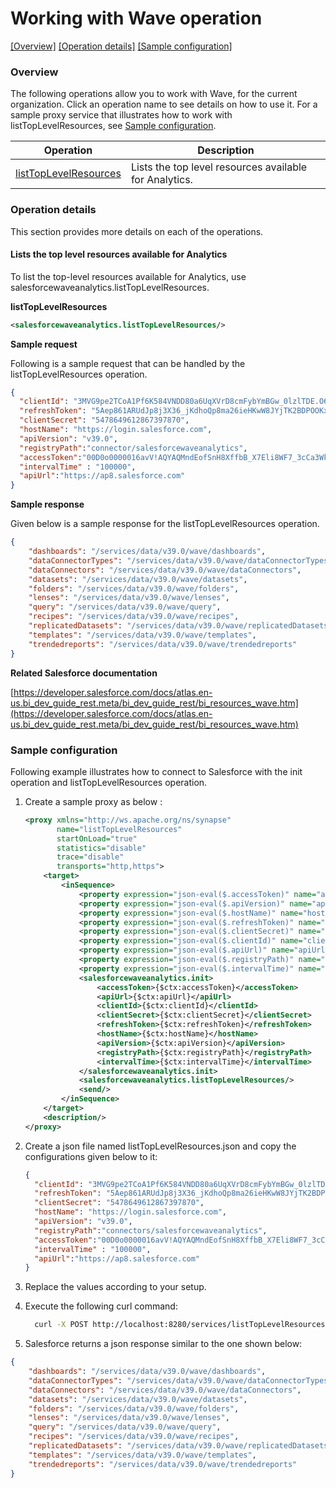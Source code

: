 # Working with Wave operation

[[Overview]](#overview)  [[Operation details]](#operation-details)  [[Sample configuration]](#sample-configuration)

### Overview 

The following operations allow you to work with Wave, for the current organization. Click an operation name to see details on how to use it.
For a sample proxy service that illustrates how to work with listTopLevelResources, see [Sample configuration](#sample-configuration).

| Operation        | Description |
| ------------- |-------------|
| [listTopLevelResources](#lists-the-top-level-resources-available-for-Analytics)    | Lists the top level resources available for Analytics. |

### Operation details

This section provides more details on each of the operations.

#### Lists the top level resources available for Analytics
To list the top-level resources available for Analytics, use salesforcewaveanalytics.listTopLevelResources.

**listTopLevelResources**
```xml
<salesforcewaveanalytics.listTopLevelResources/>
```

**Sample request**

Following is a sample request that can be handled by the listTopLevelResources operation.

```json
{
  "clientId": "3MVG9pe2TCoA1Pf6K584VNDD80a6UqXVrD8cmFybYmBGw_0lzlTDE.O6.jp8U4Dnlw6WKH62Rwp7DAHjnd7sl",
  "refreshToken": "5Aep861ARUdJp8j3X36_jKdhoQp8ma26ieHKwW8JYjTK2BDPOOKxsV_3lDwKwTzBz2pGXcuHtmd.D7ZISnDg_AD",
  "clientSecret": "5478649612867397870",
  "hostName": "https://login.salesforce.com",
  "apiVersion": "v39.0",
  "registryPath":"connector/salesforcewaveanalytics",
  "accessToken":"00D0o0000016avV!AQYAQMndEofSnH8XffbB_X7Eli8WF7_3cCa3WkP1tv8tp5iy2CFQIpgbK9FKdttS9._VbyZqM0p8vUNDf3.eu1yEanJd2j6o",
  "intervalTime" : "100000",
  "apiUrl":"https://ap8.salesforce.com"
}
```
**Sample response**

Given below is a sample response for the listTopLevelResources operation.

```json
{
    "dashboards": "/services/data/v39.0/wave/dashboards",
    "dataConnectorTypes": "/services/data/v39.0/wave/dataConnectorTypes",
    "dataConnectors": "/services/data/v39.0/wave/dataConnectors",
    "datasets": "/services/data/v39.0/wave/datasets",
    "folders": "/services/data/v39.0/wave/folders",
    "lenses": "/services/data/v39.0/wave/lenses",
    "query": "/services/data/v39.0/wave/query",
    "recipes": "/services/data/v39.0/wave/recipes",
    "replicatedDatasets": "/services/data/v39.0/wave/replicatedDatasets",
    "templates": "/services/data/v39.0/wave/templates",
    "trendedreports": "/services/data/v39.0/wave/trendedreports"
}
```

**Related Salesforce documentation**

[https://developer.salesforce.com/docs/atlas.en-us.bi_dev_guide_rest.meta/bi_dev_guide_rest/bi_resources_wave.htm](https://developer.salesforce.com/docs/atlas.en-us.bi_dev_guide_rest.meta/bi_dev_guide_rest/bi_resources_wave.htm)


### Sample configuration

Following example illustrates how to connect to Salesforce with the init operation and listTopLevelResources operation.

1. Create a sample proxy as below :
    
    ```xml
    <proxy xmlns="http://ws.apache.org/ns/synapse"
           name="listTopLevelResources"
           startOnLoad="true"
           statistics="disable"
           trace="disable"
           transports="http,https">
        <target>
            <inSequence>
                <property expression="json-eval($.accessToken)" name="accessToken"/>
                <property expression="json-eval($.apiVersion)" name="apiVersion"/>
                <property expression="json-eval($.hostName)" name="hostName"/>
                <property expression="json-eval($.refreshToken)" name="refreshToken"/>
                <property expression="json-eval($.clientSecret)" name="clientSecret"/>
                <property expression="json-eval($.clientId)" name="clientId"/>
                <property expression="json-eval($.apiUrl)" name="apiUrl"/>
                <property expression="json-eval($.registryPath)" name="registryPath"/>
                <property expression="json-eval($.intervalTime)" name="intervalTime"/>
                <salesforcewaveanalytics.init>
                    <accessToken>{$ctx:accessToken}</accessToken>
                    <apiUrl>{$ctx:apiUrl}</apiUrl>
                    <clientId>{$ctx:clientId}</clientId>
                    <clientSecret>{$ctx:clientSecret}</clientSecret>
                    <refreshToken>{$ctx:refreshToken}</refreshToken>
                    <hostName>{$ctx:hostName}</hostName>
                    <apiVersion>{$ctx:apiVersion}</apiVersion>
                    <registryPath>{$ctx:registryPath}</registryPath>
                    <intervalTime>{$ctx:intervalTime}</intervalTime>
                </salesforcewaveanalytics.init>
                <salesforcewaveanalytics.listTopLevelResources/>
                <send/>
            </inSequence>
        </target>
        <description/>
    </proxy>
    ```

2. Create a json file named listTopLevelResources.json and copy the configurations given below to it:
    
    ```json
    {
      "clientId": "3MVG9pe2TCoA1Pf6K584VNDD80a6UqXVrD8cmFybYmBGw_0lzlTDE.O6.jp8U4Dnlw6WKH62Rwp7DAHjnd7sl",
      "refreshToken": "5Aep861ARUdJp8j3X36_jKdhoQp8ma26ieHKwW8JYjTK2BDPOOKxsV_3lDwKwTzBz2pGXcuHtmd.D7ZISnDg_AD",
      "clientSecret": "5478649612867397870",
      "hostName": "https://login.salesforce.com",
      "apiVersion": "v39.0",
      "registryPath":"connectors/salesforcewaveanalytics",
      "accessToken":"00D0o0000016avV!AQYAQMndEofSnH8XffbB_X7Eli8WF7_3cCa3WkP1tv8tp5iy2CFQIpgbK9FKdttS9._VbyZqM0p8vUNDf3.eu1yEanJd2j6o",
      "intervalTime" : "100000",
      "apiUrl":"https://ap8.salesforce.com"
    }                       
    ```
3. Replace the values according to your setup.

4. Execute the following curl command:
    ```bash
      curl -X POST http://localhost:8280/services/listTopLevelResources --header 'Content-Type: application/json' -d @listTopLevelResources.json
    ```

5. Salesforce returns a json response similar to the one shown below:
 
```json
{
    "dashboards": "/services/data/v39.0/wave/dashboards",
    "dataConnectorTypes": "/services/data/v39.0/wave/dataConnectorTypes",
    "dataConnectors": "/services/data/v39.0/wave/dataConnectors",
    "datasets": "/services/data/v39.0/wave/datasets",
    "folders": "/services/data/v39.0/wave/folders",
    "lenses": "/services/data/v39.0/wave/lenses",
    "query": "/services/data/v39.0/wave/query",
    "recipes": "/services/data/v39.0/wave/recipes",
    "replicatedDatasets": "/services/data/v39.0/wave/replicatedDatasets",
    "templates": "/services/data/v39.0/wave/templates",
    "trendedreports": "/services/data/v39.0/wave/trendedreports"
}
```
